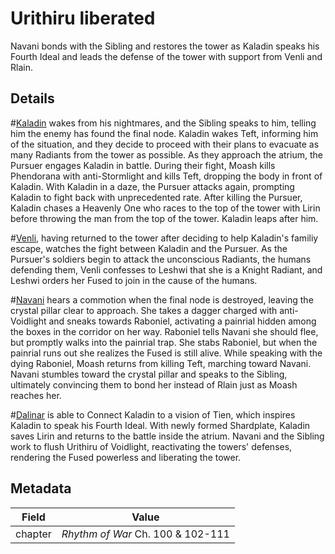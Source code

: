 # Urithiru liberated
Navani bonds with the Sibling and restores the tower as Kaladin speaks his Fourth Ideal and leads the defense of the tower with support from Venli and Rlain.

## Details
#[Kaladin](kaladin) wakes from his nightmares, and the Sibling speaks to him, telling him the enemy has found the final node. Kaladin wakes Teft, informing him of the situation, and they decide to proceed with their plans to evacuate as many Radiants from the tower as possible. As they approach the atrium, the Pursuer engages Kaladin in battle. During their fight, Moash kills Phendorana with anti-Stormlight and kills Teft, dropping the body in front of Kaladin. With Kaladin in a daze, the Pursuer attacks again, prompting Kaladin to fight back with unprecedented rate. After killing the Pursuer, Kaladin chases a Heavenly One who races to the top of the tower with Lirin before throwing the man from the top of the tower. Kaladin leaps after him.

#[Venli](venli), having returned to the tower after deciding to help Kaladin's familiy escape, watches the fight between Kaladin and the Pursuer. As the Pursuer's soldiers begin to attack the unconscious Radiants, the humans defending them, Venli confesses to Leshwi that she is a Knight Radiant, and Leshwi orders her Fused to join in the cause of the humans.

#[Navani](navani) hears a commotion when the final node is destroyed, leaving the crystal pillar clear to approach. She takes a dagger charged with anti-Voidlight and sneaks towards Raboniel, activating a painrial hidden among the boxes in the corridor on her way. Raboniel tells Navani she should flee, but promptly walks into the painrial trap. She stabs Raboniel, but when the painrial runs out she realizes the Fused is still alive. While speaking with the dying Raboniel, Moash returns from killing Teft, marching toward Navani. Navani stumbles toward the crystal pillar and speaks to the Sibling, ultimately convincing them to bond her instead of Rlain just as Moash reaches her.

#[Dalinar](dalinar) is able to Connect Kaladin to a vision of Tien, which inspires Kaladin to speak his Fourth Ideal. With newly formed Shardplate, Kaladin saves Lirin and returns to the battle inside the atrium. Navani and the Sibling work to flush Urithiru of Voidlight, reactivating the towers' defenses, rendering the Fused powerless and liberating the tower.

## Metadata
| Field | Value |
| ----- | ----- |
| chapter | *Rhythm of War* Ch. 100 & 102-111|